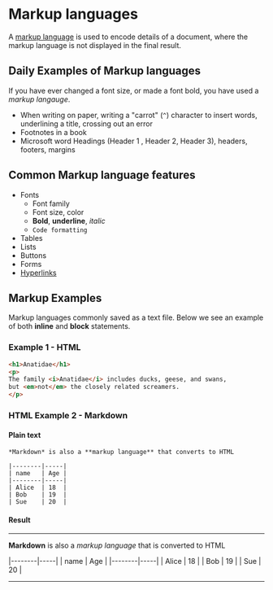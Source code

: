 # Markup languages

A [markup language](https://en.wikipedia.org/wiki/Markup_language) is used to encode details of a document, where the markup language is not displayed in the final result.

## Daily Examples of Markup languages

If you have ever changed a font size, or made a font bold, you have used a *markup langauge*.

- When writing on paper, writing a "carrot" (`^`) character to insert words, underlining a title, crossing out an error
- Footnotes in a book
- Microsoft word Headings (Header 1 , Header 2, Header 3), headers, footers, margins

## Common Markup language features

- Fonts
  - Font family
  - Font size, color
  - **Bold**, __underline__, *italic*
  - `Code formatting`
- Tables
- Lists
- Buttons
- Forms
- [Hyperlinks](/#)

## Markup Examples

Markup languages commonly saved as a text file. Below we see an example of both **inline** and **block** statements.

### Example 1 - HTML

```html
<h1>Anatidae</h1>
<p>
The family <i>Anatidae</i> includes ducks, geese, and swans,
but <em>not</em> the closely related screamers.
</p>
```

### HTML Example 2 - Markdown

#### Plain text

```
*Markdown* is also a **markup language** that converts to HTML

|--------|-----|
| name   | Age |
|--------|-----|
| Alice  | 18  |
| Bob    | 19  |
| Sue    | 20  |

```

#### Result
-----------

**Markdown** is also a *markup language* that is converted to HTML

|--------|-----|
| name   | Age |
|--------|-----|
| Alice  | 18  |
| Bob    | 19  |
| Sue    | 20  |

-----------
